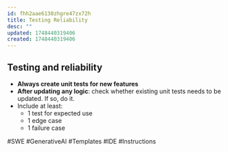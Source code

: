 ```yaml
---
id: fhh2aae6130zhgre47zx72h
title: Testing Reliability
desc: ""
updated: 1748440319406
created: 1748440319406
---
```


## Testing and reliability

- **Always create unit tests for new features**
- **After updating any logic**: check whether existing unit tests needs to be updated. If so, do it.
- Include at least:
  - 1 test for expected use
  - 1 edge case
  - 1 failure case

#SWE #GenerativeAI #Templates #IDE #Instructions
